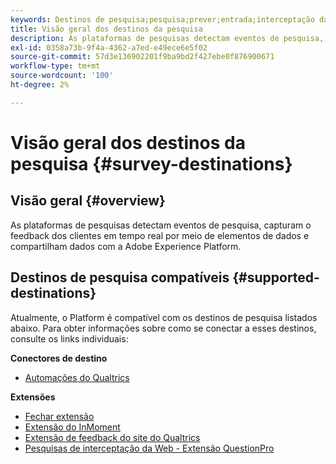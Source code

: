 ```yaml
---
keywords: Destinos de pesquisa;pesquisa;prever;entrada;interceptação da web pesquisas;qualtrics
title: Visão geral dos destinos da pesquisa
description: As plataformas de pesquisas detectam eventos de pesquisa, capturam o feedback dos clientes em tempo real por meio de elementos de dados e compartilham dados com a Adobe Experience Platform.
exl-id: 0358a73b-9f4a-4362-a7ed-e49ece6e5f02
source-git-commit: 57d3e136902201f9ba9bd2f427ebe0f876900671
workflow-type: tm+mt
source-wordcount: '100'
ht-degree: 2%

---
```


# Visão geral dos destinos da pesquisa {#survey-destinations}

## Visão geral {#overview}

As plataformas de pesquisas detectam eventos de pesquisa, capturam o feedback dos clientes em tempo real por meio de elementos de dados e compartilham dados com a Adobe Experience Platform.

## Destinos de pesquisa compatíveis {#supported-destinations}

Atualmente, o Platform é compatível com os destinos de pesquisa listados abaixo. Para obter informações sobre como se conectar a esses destinos, consulte os links individuais:

**Conectores de destino**

* [Automações do Qualtrics](./qualtrics-automations.md)

**Extensões**

* [Fechar extensão](./foresee.md)
* [Extensão do InMoment](./inmoment.md)
* [Extensão de feedback do site do Qualtrics](./qualtrics.md)
* [Pesquisas de interceptação da Web - Extensão QuestionPro](./web-intercept-surveys.md)
